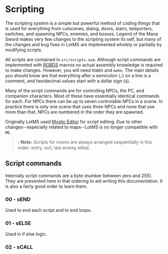 # Scripting

The scripting system is a simple but powerful method of coding things that is used for everything from cutscenes, dialog, doors, stairs, teleporters, switches, and spawning NPCs, enemies, and bosses. Legend of the Mana Sword makes very few changes to the scripting system its self, but many of the changes and bug fixes in LotMS are implemented wholely or partially by modifying scripts.

All scripts are contained in `src/scripts.asm`. Although script commands are implemented with [RGBDS](https://rgbds.gbdev.io/) macros no actual assembly knowledge is required to make changes. However, you will need `RGBDS` and `make`. The main details you should know are that everything after a semicolon (`;`) on a line is a comment, and hexidecimal values start with a dollar sign (`$`).

Many of the script commands are for controlling NPCs, the PC, and companion characters. Most of these have essentially identical commands for each. For NPCs there can be up to seven controlable NPCs in a scene. In practice there is only one scene that uses three NPCs and none that use more than that. NPCs are numbered in the order they are spawned.

Originally LotMS used [Mystic Editor](https://github.com/arathron123/mystic-editor) for script editing. Due to other changes--especially related to maps--LotMS is no longer compatible with `ME`.

 > 💡**Note:** Scripts for rooms are always arranged sequentially in this order: entry, exit, last enemy killed.

## Script commands

Internally script commands are a byte (number between zero and 255). They are presented here in that ordering to aid writing this documentation. It is also a fairly good order to learn them.

### 00 - sEND
Used to end each script and to end loops.

### 01 - sELSE
Used in if else logic.

### 02 - sCALL <script>
Run another script before continuing.

### 03 - sLOOP <times>
Repeat the code that follows (until the next sEND command) some number of times.

### 04 - sMSG
Starts the dialog system. Dialog windows are 18 characters wide with no auto-wrap. They are double-spaced and used for up to three lines of text at a time (six lines high total). In addition to upper and lower case letters, numbers, punctuation, and symbols used for items and equipment, sMSG lines can contain control codes:
- `<00>` ends the sMSG command. You will also frequently see them ended with a `$00` outside of the quoteation marks.
- `<10>` opens the dialog window. It is not opened automatically at the beginning of the sMSG command. Instad you have full control over it.
- `<11>` closes the dialog window. The window can be left open after the sMSG command finishes to be closed by a future sMSG command. This is commonly used for delays, sound effects, and character movement in cutscenes.
- `<12>` pauses and waits until the player pushes any button.
- `<13>` asks the player a yes/no question. See for instance the Battle Axe shop.
- `<BOY>` prints the Hero's name. This can be from one to four characters long.
- `<GIRL>` prints the Heroine's name. One to four characters long.
- `\n` move the insertion point to the beginning of the next (double-spaced) line down.
- `<1b>` clear the diaglog window and reset the insertion point back to the top left.
- `<1c>` move insertion point one character to the right.
- `<1d>` move insertion point one character to the left.
- `<1e>` move insertion point one line up. This can be used to print lines single-spaced.
- `<1f>` move insertion point one line down.

### 05 - sLOAD_PALETTE <number>
Added for colorization. Usage is not finalized.

### 08 - sIF_FLAG
Test one or more true/false flags--the game has 128 boolean variables. If all conditions are matched then the following code--up to the next sENDIF or sELSE--is executed. If not then if there is an sELSE then that is executed. Variables span from `wScriptFlags.0` to `wScriptFlags0F.7`. Their condition can be inverted by prepending an exclamation point (`!`). Multiple variables can be tested by comma (`,`) separating them.

### 09 - sIF_EQUIPED
Check whether one or more items, spells, or equipement are currently selected. This checks weapons equipped to the A button, items and spells selected for B button use, and the Armor, Helmet, and Shield currently equipped.

### 0a - sIF_INVENTORY
Check whether one or more items, spells, or equipement are possessed by the player.

### 0b - sIF_TRIGGERED_ON_BY
Used by scripts for doors, stairs, switch plates and similar. These are called with the "collison flags" for the player, NPC, or enemy (but not projectiles) when they are entered.

These values have a type in the high nibble and the low nibble controls more fine-grained interacitons. The types currently in use are:
- 8 - Used for the player traveling between rooms (`$81`) and empty chests dropped by enemies (`$87`). This is also for any NPCs that run a script (rather than enemies which damage the player) when touched.
- 9 - This is for enemies. There are two unused scripts that use this.
- a - Inanimate snowmen and open chests are `$a9`. These are commonly used in pushing puzzles.
- c - The player. Normal state is `$c9` but during damage knockback/invulnerablity it changes to `$c1`. There were bugs in the original releases due to not matching `$c1`.
- e - Chocobo is `$e1`.
- f - Chocobot is `$f1` and Chocoboat (Chocobot on water) is `$f5`.

### 0c - sIF_TRIGGERED_OFF_BY
See sIF_TRIGGERED_ON_BY.

### ?0 - sNPC_1_STEP_FORWARD to sNPC_7_STEP_FORWARD
The character takes a step in the direction they are facing. Their final position is eight pixels forward from their starting position. The engine has a limitted ability to continue the script while the animation takes place.

### ?1 - sNPC_1_STEP_BACKWARDS to sNPC_7_STEP_BACKWARDS
The character takes a step away from the direction they are facing. Otherwise similar to the STEP_FORWARD commands.

### ?4 - sSET_NPC_1_DIRECTION_UP to sSET_NPC_7_DIRECTION_UP
Turn the character to face North without moving.

### ?5 - sSET_NPC_1_DIRECTION_DOWN to sSET_NPC_7_DIRECTION_DOWN
Turn the character to face South without moving.

### ?6 - sSET_NPC_1_DIRECTION_RIGHT to sSET_NPC_7_DIRECTION_RIGHT
Turn the character to face East without moving.

### ?7 - sSET_NPC_1_DIRECTION_LEFT to sSET_NPC_7_DIRECTION_LEFT
Turn the character to face West without moving.

### ?8 - sDEL_NPC_1 to sDEL_NPC_7
Remove the character. Its numbered slot is reused for the next character added.

### ?9 - sSET_NPC_1_POSITION <x>, <y> to sSET_NPC_7_POSITION <x>, <y>
Instantly move the character. Usually used to position characters while the screen is faded to black. The coordinate system used is an eight pixel grid, 20 wide by 16 tall. Characters can be positioned offscreen to walk on smoothly (instead of suddenly appearing) by using negative positions -2 for North or West, 22 East, or 18 West.

### ?a - sNPC_1_WALK_SPEED_4 to sNPC_7_WALK_SPEED_4
Sets the character's walk delay to 4. This means that when walking the engine will move the character once every four frames. Characters normally move two pixels per move, so this means they will move at an average of half a pixel per frame, and complete a walk command in 16 frames.

Whether this makes them faster or slower depends on the default value for the character's in `src/data/stats.asm`.

### ?b - sNPC_1_WALK_SPEED_DEFAULT to sNPC_7_WALK_SPEED_DEFAULT
Sets the character's walk delay back to whatever is in their entry in `src/data/stats.asm`.

### 80 - sPLAYER_STEP_FORWARD
See the NPC command.

### 81 - sPLAYER_STEP_BACKWARDS
See the NPC command.

### 84 - sSET_PLAYER_DIRECTION_UP
See the NPC command.

### 85 - sSET_PLAYER_DIRECTION_DOWN
See the NPC command.

### 86 - sSET_PLAYER_DIRECTION_RIGHT
See the NPC command.

### 87 - sSET_PLAYER_DIRECTION_LEFT
See the NPC command.

### 88 - sSET_FAST_MOVEMENT
Sets the PC's movement speed to two pixels per frame. This is the same speed used when riding a chocobo.

This is the first instance  that the PC's command is different from the commands for NPCs and companions.
NPCs and companions have a delete command instead. There is no way to remove the PC--in cutscenes that do not show the PC it is moved to a position off-screen.

### 89 - sCLEAR_FAST_MOVEMENT
Sets the PC's movement speed to one pixel per frame.

### 8a - sSET_PLAYER_POSITION <x>, <y>
See the NPC command.

Since the PC cannot be removed this is commonly used to hide offscreen.

### 8b - sPLAYER_JUMP <argument>
Used to animate the player jumping in an arc. The argument controls what table values are used for the movement. Values from $20 to $e0 have valid table entries. There is some sort of pattern every $20 values.

Only two argument values are actually used: 104 ($68) and 112 (0x70).

### 8f - sWAIT_WHILE_MOVEMENT
Waits for any character movement to finish. This was originally unused but a script issue in the experimental Legend of the Mana Sword color version has now been fixed by using it.

### 90 - sFOLLOWER_STEP_FORWARD
See the NPC command.

### 91 - sFOLLOWER_STEP_BACKWARDS
See the NPC command.

### 94 - sFOLLOWER_DIRECTION_UP
See the NPC command.

### 95 - sFOLLOWER_DIRECTION_DOWN
See the NPC command.

### 96 - sFOLLOWER_DIRECTION_RIGHT
See the NPC command.

### 97 - sFOLLOWER_DIRECTION_LEFT
See the NPC command.

### 98 - sFOLLOWER_DELETE
Removes the companion not just from the current screen, but as a partner as well.

### 99 - sFOLLOWER_SET_POSITION <x>, <y>
See the NPC command.

### 9a - sFOLLOWER_WALK_SPEED_4
See the NPC command.

### 9b - sFOLLOWER_WALK_SPEED_DEFAULT
See the NPC command.

### 9c - sGIVE_FOLLOWER <number>
A companion NPC joins you. It removes the first NPC (equivalent to sDEL_NPC_1) and spawns the follower specified. The followers are:
- 1 - Fuji
- 2 - Traveler (Mysterious Man)
- 3 - Watts
- 4 - Bogard
- 5 - Duke/Amanda
- 6 - Lester
- 7 - Marcie
- 8 - Chocobot
- 9 - Chocobo

### a0 - sPLAYER_ON_CHOCOBO
The PC is replaced with a controllable chocobo.

### a1 - sPLAYER_ON_CHOCOBOT
The PC is replaced with the Chocobot.

### a2 - sPLAYER_ON_CHOCOBOT_WATER
The PC is replaced with the Chocoboat.

### a3 - sPLAYER_IN_MINECART
The PC is shown in a minecart.

### a4 - sSET_PLAYER_NORMAL_SPRITE
The PC is reverted to the usual form.

### a5 - sSET_PLAYER_HURT_SPRITE
Shows the PC with a surprised/falling sprite. This is only one forward facing frame, not animated.

### a6 - sSET_PLAYER_LAYDOWN_SPRITE
Shows the PC lying on the ground with an injured sprite. This is only one forward facing frame, not animated.

### a9 - sCHECK_ALLOWED_TO_OPEN_MAP
Sets script flag wScriptFlags0F.7 as long as the current map is not 1, 14, or 15. See sOPEN_MAP.

### aa - sCLEAR_PLAYER_ATTACK
Stops any in-progress attack from the PC and sets the PC to the normal standing frame. This was originally unused but has now been used as part of a fix for confusing animation states at the end of the Jackal battle.

### ab - sCLEAR_ROOM_HISTORY
Used to re-initialize the tracking of which screens have had all the enemies defeated.

### ac - sOPEN_MAP
Opens the in-game map. Used from special script 001f that is run when Map is selected from the menus.

### ad - sWAIT_MAP_CLOSE
Waits until the player dismisses the in-game map. See sOPEN_MAP.

### ae - sCLOSE_MAP
Closes the in-game map. See sOPEN_MAP.

### af - sCHANGE_INTO_EMPTY_CHEST
Treasure chests are implemented as NPCs that run a script when they are touched. The scripts typically attempt to give the player an item and then check wScriptFlags.5 to see if the player had enough inventory space. If so they run this command before doing anything else.

### b0 - sSET_ROOM_TILE <tile>, <y>, <x>
Replaces a metatile (16x16 pixel area of background graphics)  on the current screen with the new tile. The coordinate system is a 16x16 pixel gird with 0,0 as the upper left and 9,7 as the lower right. This has also been used successfully to fill in offscreen tiles before sSHAKE_SCREEN commands by using y=10 for the right side and y=15 for the left side.

### b6 - sLETTER_BOX_EFFECT
Used during the ending credits to black out the top and bottom 16 pixels of the screen for a more "cinematic" effect. Once you run this the effect cannot be removed.

There is some Super Game Boy code added to run when this command is executed. It loads a palette for the ending, switches to using SGB fades for sFADE_TO_NORMAL and sFADE_TO_BLACK, and starts a counter to load additional color effects for the final End screen.

### b7 - sDEFAULT_EFFECT
This was an unused script command that had most of the code to remove the letterbox effect (see sLETTER_BOX_EFFECT) and return to normal. For Embers of Mana it has been hacked to do just that. Currently not changed in Legend of the Mana Sword.

### ba - sCREATE_EFFECT <effect>, <x>, <y>
Creates a special effect. Known effects are: $08 for the healing pond effect, $2c for a fire effect, and $10 for an explosion effect.

Internally this uses the same data as the player's attacks. As these animate they progress through the table in jumps of 16. $08 is the beginning of the Cure spell. $2c is the third part of the Fire spell. $10 is the second part of an attack animation that normally has one step that does nothing.

### bc - sFADE_TO_NORMAL
Fades back in from a sFADE_TO_BLACK or a sFADE_TO_WHITE.

### bd - sFADE_TO_BLACK
Fades the screen to black. Once faded the next scene can be set up without visual glitches. It is common for a new screen to be loaded with sLOAD_ROOM_INSTANT, and characters to be pre-positioned before executing a sFADE_TO_NORMAL.

### be - sFADE_TO_WHITE
Fades the screen to white (cinematically also called a "washout"). Originally this was used only once when the PC takes a near-fatal fall. In Legend of the Mana Sword it is also used when you reach zero HP since the screen is about to be initialized to all white.

### bf - sFLASH_SCREEN
Flashes the screen dark for four frames and then back to normal for four frames before continuing script execution. This is similar to the Dark/Blind effect that enemies inflict except the PC's palette is also affected.

 > 💡**Note:** Originally this would have been constrained by the original Game Boy's small monochrome screen with low contrast and slow refresh. It tends to be used in tight loops up to ten times in a row. On modern TVs and monitors (and as far back as the Super Game Boy) the effect is more jarring and might be a seizure trigger for epileptics.

### c0 - sFULL_HP
Completely fill the players HP.

### c1 - sFULL_MANA
Completely fill the players MP.

### c2 - sPLAYER_CURE_STATUS <bits>
Remove one or more status effects specified by bits. The status effects are:
 - 1 - Poison
 - 2 - Blind (Dark)
 - 4 - Stone
 - 8 - Moogle
 - 16 - Fuji's ASK heal over time

To remove more than one status effect at a time add one or more values together.

### c4 - sPLAYER_GIVE_STATUS <bits>
Inflict one or more status effects specified by bits. See sPLAYER_CURE_STATUS.

### c5 - sUNK_C5 <value>
Not named yet. Sets a group of six bits (wScriptFlags0E.2 to wScriptFlags0E.7) to a value from 0 to 63, essentially treating them as a small integer. This is used extensively for shops and houses so a map screen can be reused as different rooms.

### c6 - sENTER_PLAYER_AND_GIRL_NAME
This was originally called once to prompt for both names. Now it is called once for Hero's name and then again for Fuji's name, which allows moving sprites to switch between showing the two of them.

### c7 - sRNG
Sets wScriptFlags0F.6 and wScriptFlags0F.7 to random values. Used mostly for monsters that drop two possible types of treasure.

Originally the code they used for multiple possible item drops was exploitable by having either your ITEMS or EQUIP inventories full to force a re-randomization until you got the other drop. All cases have been changed so that one sRNG call is made and the value is saved.

### c8 - sRESET_GAME
Reset back to the title screen. Used by the script that runs when you reach zero HP.

### c9 - sSET_CHEST_OPEN_SCRIPT1 <script>
Set the script to run when opening a chest that is spawned from a script (instead of dropped randomly when defeating an enemy).

### ca - sSET_CHEST_OPEN_SCRIPT2 <script>
See sSET_CHEST_OPEN_SCRIPT1.

### cb - sSET_CHEST_OPEN_SCRIPT3 <script>
See sSET_CHEST_OPEN_SCRIPT1.

### cc - sHALT_GAME
Puts the script code into an infinite loop. Used on the final End screen.

### d0 - sGIVE_MONEY <amount>
Give money in the specified amount. Amount can be zero to 65535. Originally the maximum amount of money you could have was 65535 but in Legend of the Mana Sword that has been increased to 99999.

This command is unused.

### d1 - sTAKE_MONEY <amount>
Attempt to take the specified amount. Amount can be zero to 65535. If you have less than the amount then wScriptFlags.6 is set, else it is cleared.

### d2 - sGIVE_XP <amount>
Give the specified amount from zero to 65535 XP. Unused.

### d3 - sTAKE_XP <amount>
Take the specified amount from zero 65535 XP. Unused.

### d4 - sGIVE_ITEM <item>
Give an item that goes into the ITEMS inventory. Sets wScriptFlags.5 on failure (ITEMS inventory is full) and clears it on success.

### d5 - sTAKE_ITEM <item>
Take an item from the ITEMS inventory (if present). This will not work for items that are currently set to the B button.

### d6 - sGIVE_MAGIC
Give a spell.

### d7 - sTAKE_MAGIC
Take a spell. This is unused.

### d8 - sGIVE_EQUIPMENT <equipment>
Give a piece of equipement that goes into the EQUIP inventory. Sets wScriptFlags.5 on failure (EQUIP inventory is full) and clears it on success.

### d9 - sTAKE_EQUIPMENT <equipment>
Take a piece of equipement from the EQUIP inventory. This can not take equipped equipment.

### da - sSET_FLAG <flag>
Set a flag (boolean variable). See sIF_FLAG for more information.

### db - sCLEAR_FLAG <flag>
Clear a flag (boolean variable). See sIF_FLAG for more information.

### dc - sLOCK_TEXT_SPEED
Disables speeding up text printing by pressing buttons or the D-pad. This is used during the ending and never disabled. Originally it was also used after the first Jackal fight in a way that seemed to be just to test it.

### dd - sUNLOCK_TEXT_SPEED
Enables speeding up text printing by pressing buttons or the D-pad. Originally this was used after the first Jackal fight in a way that seemed to be just to test it but that call to sLOCK_TEXT_SPEED has now been removed so this is now unused.

### de - sTAKE_EQUIPED_ITEM
Takes one of whatever item is currently equipped to the B button.

### e0 - sOPEN_NORTH_DOOR
In an indoor or cave room this will cause an opening to the north.

### e1 - sCLOSE_NORTH_DOOR
In an indoor or cave room this will cause a door to appear to the north.

### e2 - sOPEN_SOUTH_DOOR
See sOPEN_NORTH_DOOR.

### e3 - sCLOSE_SOUTH_DOOR
See sCLOSE_NORTH_DOOR.

### e4 - sOPEN_EAST_DOOR
See sOPEN_NORTH_DOOR.

### e5 - sCLOSE_EAST_DOOR
See sCLOSE_NORTH_DOOR.

### e6 - sOPEN_WEST_DOOR
See sOPEN_NORTH_DOOR.

### e7 - sCLOSE_WEST_DOOR
See sCLOSE_NORTH_DOOR.

### e8 - sSCROLL_ROOM_DOWN
Scroll to the screen to the South. If there is an override set with sSET_NEXT_ROOM then the scroll will be to that screen.

### e9 - sSCROLL_ROOM_UP
See sSCROLL_ROOM_DOWN.

### ea - sSCROLL_ROOM_LEFT
See sSCROLL_ROOM_DOWN.

### eb - sSCROLL_ROOM_RIGHT
See sSCROLL_ROOM_DOWN.

### ec - sRUN_ROOM_SCRIPT
Runs the entry script for the current screen.

### ed - sRUN_ROOM_EXIT_SCRIPT
Runs the exit script for the current screen.

### ee - sRUN_ROOM_ALL_KILLED_SCRIPT
Runs the the all enemies defeated script for the current screen.

### ef - sSET_NEXT_ROOM <x>, <y>
Override the normal map layout so regardless of which direction you exit the current screen you will scroll to screen x, y. This is restricted to screens in the current map. See sLOAD_ROOM_INSTANT.

### f0 - sDELAY <frames>
Wait for a specified number of frames. The Game Boy runs at exactly 60 frames a second (Super Game Boy runs slightly slower).

### f3 - sLOAD_ROOM_INSTANT <map>, <screen>, <x>, <y>
Changes to the specified screen of the specified map number. This should only be used when the screen is faded with sFADE_TO_BLACK or sFADE_TO_WHITE as the load can take multiple frames.

There are sixteen numbered maps. Map zero is the overworld. Maps two through six are interrior temple-like rooms. Maps eight through 13 are interrior cave-like rooms. Maps 1, 14, and 15 contain all the other playable screens while map seven contains the title screen, final End screen, and specialized screens used by the in-game map screen.

Which screen in the map is specified by x and y coordinates with the x coordinate in the high nibble of screen and the y coordinate in the low nibble.

The player is shown at the location specified by x,y on the eight pixel grid.

### f4 - sLOAD_ROOM <map>, <screen>, <x>, <y>
See sLOAD_ROOM_INSTANT. The difference is that this command triggers a "shutter" effect so that it can hide the load process.

### f6 - sOPEN_SHOP <number>
Open the shop interface for the shop number.

### f8 - sSET_MUSIC <number>
Start the music number. Songs are numbered from 1 to 31. To stop music specify song zero.

### f9 - sSFX <number>
Play the sound effect number. There are 36 sound effects number from 1 to 37. Sound number zero should stop the currently playing sound effect but this is unused.

### fb - sSHAKE_SCREEN
Shake the screen to the left and right two pixels. This exposes whatever is offscreen which depends on what screens you have previously been to. Offscreen areas can be explicitly set with sSET_ROOM_TILE to avoid glitches.

### fc - sSET_NPC_TYPES <number>
Choose NPC group number. These are used for enemies, towns folk, and companions. Each group has (up to) three NPC types. Running this command results in loading the graphics for all of its NPCs and their projectiles into fixed locations. This usually replaces the graphics of any other group.

### fd - sSPAWN_NPC <number>
Spawn one or more NPCs from the currently set group. The NPC number is specific to the group and can be zero, one, or two.

### fe - sSPAWN_BOSS <nummber>
Spawn a boss. There are 20 bosses numbered one to 20. Bosses do not actually appear until the script is finished, however, loading them earlier in the script will prevent glitches by allowing time for their graphics to be transferred into VRAM before they appear.
